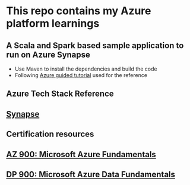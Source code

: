 # This repo contains my Azure platform learnings

## A Scala and Spark based sample application to run on Azure Synapse
- Use Maven to install the dependencies and build the code
- Following [Azure guided tutorial](https://docs.microsoft.com/en-us/azure/synapse-analytics/spark/apache-spark-job-definitions) used for the reference

## Azure Tech Stack Reference
## [Synapse](reference/synapse.md)

## Certification resources
## [AZ 900: Microsoft Azure Fundamentals](certification/az-900.md)
## [DP 900: Microsoft Azure Data Fundamentals](certification/dp-900.md)
